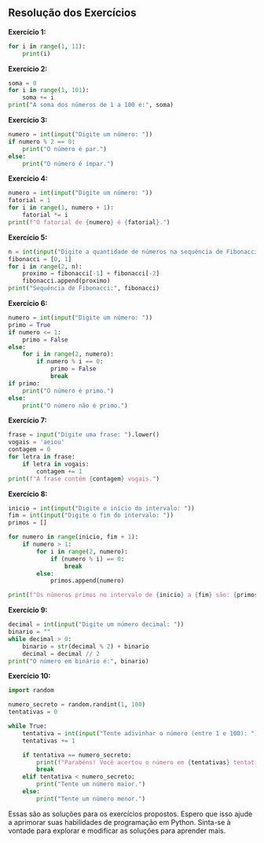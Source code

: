 ## Resolução dos Exercícios

**Exercício 1:**

```python
for i in range(1, 11):
    print(i)
```

**Exercício 2:**

```python
soma = 0
for i in range(1, 101):
    soma += i
print("A soma dos números de 1 a 100 é:", soma)
```

**Exercício 3:**

```python
numero = int(input("Digite um número: "))
if numero % 2 == 0:
    print("O número é par.")
else:
    print("O número é ímpar.")
```

**Exercício 4:**

```python
numero = int(input("Digite um número: "))
fatorial = 1
for i in range(1, numero + 1):
    fatorial *= i
print(f"O fatorial de {numero} é {fatorial}.")
```

**Exercício 5:**

```python
n = int(input("Digite a quantidade de números na sequência de Fibonacci: "))
fibonacci = [0, 1]
for i in range(2, n):
    proximo = fibonacci[-1] + fibonacci[-2]
    fibonacci.append(proximo)
print("Sequência de Fibonacci:", fibonacci)
```

**Exercício 6:**

```python
numero = int(input("Digite um número: "))
primo = True
if numero <= 1:
    primo = False
else:
    for i in range(2, numero):
        if numero % i == 0:
            primo = False
            break
if primo:
    print("O número é primo.")
else:
    print("O número não é primo.")
```

**Exercício 7:**

```python
frase = input("Digite uma frase: ").lower()
vogais = 'aeiou'
contagem = 0
for letra in frase:
    if letra in vogais:
        contagem += 1
print(f"A frase contém {contagem} vogais.")
```

**Exercício 8:**

```python
inicio = int(input("Digite o início do intervalo: "))
fim = int(input("Digite o fim do intervalo: "))
primos = []

for numero in range(inicio, fim + 1):
    if numero > 1:
        for i in range(2, numero):
            if (numero % i) == 0:
                break
        else:
            primos.append(numero)

print(f"Os números primos no intervalo de {inicio} a {fim} são: {primos}")
```

**Exercício 9:**

```python
decimal = int(input("Digite um número decimal: "))
binario = ""
while decimal > 0:
    binario = str(decimal % 2) + binario
    decimal = decimal // 2
print("O número em binário é:", binario)
```

**Exercício 10:**

```python
import random

numero_secreto = random.randint(1, 100)
tentativas = 0

while True:
    tentativa = int(input("Tente adivinhar o número (entre 1 e 100): "))
    tentativas += 1

    if tentativa == numero_secreto:
        print(f"Parabéns! Você acertou o número em {tentativas} tentativas.")
        break
    elif tentativa < numero_secreto:
        print("Tente um número maior.")
    else:
        print("Tente um número menor.")
```

Essas são as soluções para os exercícios propostos. Espero que isso ajude a aprimorar suas habilidades de programação em Python. Sinta-se à vontade para explorar e modificar as soluções para aprender mais.